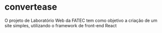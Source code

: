 # convertease
O projeto de Laboratório Web da FATEC tem como objetivo a criação de um site simples, utilizando o framework de front-end React